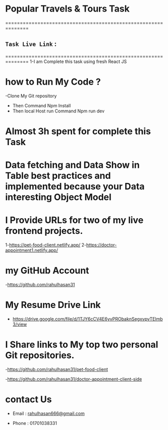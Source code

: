 #  Popular Travels & Tours Task
==============================================================
## `Task Live Link` : 
==============================================================
1-I am Complete this task using fresh React JS 
# how to Run My Code ?
-Clone My Git repository
- Then Command  Npm   Install
- Then local Host run Command Npm run dev
# Almost 3h spent for  complete this Task

# Data fetching and Data Show in Table best practices and  implemented because  your Data interesting Object Model

# I Provide URLs for two of  my live frontend projects.
1-https://pet-food-client.netlify.app/
2-https://doctor-appointment1.netlify.app/

# my  GitHub Account
-https://github.com/rahulhasan31

# My Resume Drive Link
- https://drive.google.com/file/d/1TJY6cCV4E6yvPRObaknSegxvpvTElmb3/view


# I Share links to My top two personal Git repositories.
-https://github.com/rahulhasan31/pet-food-client

-https://github.com/rahulhasan31/doctor-appointment-client-side


# contact Us
- Email : rahulhasan666@gmail.com

- Phone : 01701038331
